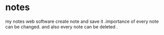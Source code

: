 # notes
my notes web software
create note and save it .importance of every note can be changed.
and also every note can be deleted .
